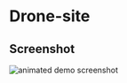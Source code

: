 # Drone-site

## Screenshot

![animated demo screenshot](https://github.com/MustafaNatur/Drone-site/blob/main/photos/DroneGif.gif)